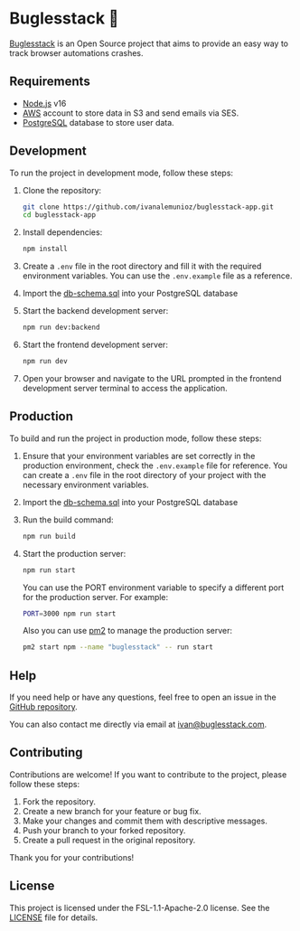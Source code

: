 # Buglesstack 🐛

[Buglesstack](https://buglesstack.com/) is an Open Source project that aims to provide an easy way to track browser automations crashes.

## Requirements

- [Node.js](https://nodejs.org/) v16
- [AWS](https://aws.amazon.com/) account to store data in S3 and send emails via SES.
- [PostgreSQL](https://www.postgresql.org/) database to store user data.

## Development
To run the project in development mode, follow these steps:

1. Clone the repository:
   ```bash
   git clone https://github.com/ivanalemunioz/buglesstack-app.git
   cd buglesstack-app
   ```
2. Install dependencies:
   ```bash
   npm install
   ```
3. Create a `.env` file in the root directory and fill it with the required environment variables. You can use the `.env.example` file as a reference.

4. Import the [db-schema.sql](/db-schema.sql) into your PostgreSQL database

5. Start the backend development server:
   ```bash
   npm run dev:backend
   ```

6. Start the frontend development server:
   ```bash
   npm run dev
   ```

7. Open your browser and navigate to the URL prompted in the frontend development server terminal to access the application.


## Production

To build and run the project in production mode, follow these steps:

1. Ensure that your environment variables are set correctly in the production environment, check the `.env.example` file for reference. You can create a `.env` file in the root directory of your project with the necessary environment variables.

2. Import the [db-schema.sql](/db-schema.sql) into your PostgreSQL database

3. Run the build command:
   ```bash
   npm run build
   ```
4. Start the production server:
   ```bash
   npm run start
   ```

    You can use the PORT environment variable to specify a different port for the production server. For example:
    ```bash
    PORT=3000 npm run start
    ```

    Also you can use [pm2](https://pm2.keymetrics.io/) to manage the production server:
    ```bash
    pm2 start npm --name "buglesstack" -- run start
    ```

## Help
If you need help or have any questions, feel free to open an issue in the [GitHub repository](https://github.com/ivanalemunioz/buglesstack-app/issues).

You can also contact me directly via email at [ivan@buglesstack.com](mailto:ivan@buglesstack.com).

## Contributing
Contributions are welcome! If you want to contribute to the project, please follow these steps:

1. Fork the repository.
2. Create a new branch for your feature or bug fix.
3. Make your changes and commit them with descriptive messages.
4. Push your branch to your forked repository.
5. Create a pull request in the original repository.

Thank you for your contributions!

## License
This project is licensed under the FSL-1.1-Apache-2.0 license. See the [LICENSE](LICENSE.md) file for details.
